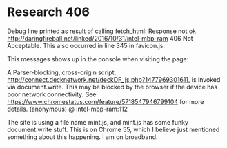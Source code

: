 
# Research 406

Debug line printed as result of calling fetch_html: Response not ok
http://daringfireball.net/linked/2016/10/31/intel-mbp-ram 406 Not Acceptable.
This also occurred in line 345 in favicon.js.

This messages shows up in the console when visiting the page:

A Parser-blocking, cross-origin script, http://connect.decknetwork.net/deckDF_js.php?1477969301611, is invoked via document.write. This may be blocked by the browser if the device has poor network connectivity. See https://www.chromestatus.com/feature/5718547946799104
for more details. (anonymous) @ intel-mbp-ram:112

The site is using a file name mint.js, and mint.js has some funky document.write stuff.
This is on Chrome 55, which I believe just mentioned something about this happening.
I am on broadband.
